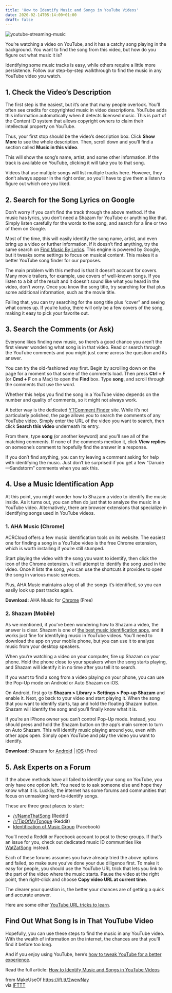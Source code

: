 ```yaml
---
title: 'How to Identify Music and Songs in YouTube Videos'
date: 2020-02-14T05:14:00+01:00
draft: false
---
```


![youtube-streaming-music](https://static.makeuseof.com/wp-content/uploads/2014/04/youtube-streaming-music.jpg)

You’re watching a video on YouTube, and it has a catchy song playing in the background. You want to find the song from this video, but how do you figure out what music it is?

Identifying some music tracks is easy, while others require a little more persistence. Follow our step-by-step walkthrough to find the music in any YouTube video you watch.

1\. Check the Video’s Description
---------------------------------

The first step is the easiest, but it’s one that many people overlook. You’ll often see credits for copyrighted music in video descriptions. YouTube adds this information automatically when it detects licensed music. This is part of the Content ID system that allows copyright owners to claim their intellectual property on YouTube.

Thus, your first stop should be the video’s description box. Click **Show More** to see the whole description. Then, scroll down and you’ll find a section called **Music in this video**.

This will show the song’s name, artist, and some other information. If the track is available on YouTube, clicking it will take you to that song.

Videos that use multiple songs will list multiple tracks here. However, they don’t always appear in the right order, so you’ll have to give them a listen to figure out which one you liked.

2\. Search for the Song Lyrics on Google
----------------------------------------

Don’t worry if you can’t find the track through the above method. If the music has lyrics, you don’t need a Shazam for YouTube or anything like that. Simply listen carefully for the words to the song, and search for a line or two of them on Google.

Most of the time, this will easily identify the song name, artist, and even bring up a video or further information. If it doesn’t find anything, try the same search on [Find Music By Lyrics](https://findmusicbylyrics.com/). This engine is powered by Google, but it tweaks some settings to focus on musical content. This makes it a better YouTube song finder for our purposes.

The main problem with this method is that it doesn’t account for covers. Many movie trailers, for example, use covers of well-known songs. If you listen to a bit of the result and it doesn’t sound like what you heard in the video, don’t worry. Once you know the song title, try searching for that plus some additional information, such as the movie title.

Failing that, you can try searching for the song title plus “cover” and seeing what comes up. If you’re lucky, there will only be a few covers of the song, making it easy to pick your favorite out.

3\. Search the Comments (or Ask)
--------------------------------

Everyone likes finding new music, so there’s a good chance you aren’t the first viewer wondering what song is in that video. Read or search through the YouTube comments and you might just come across the question and its answer.

You can try the old-fashioned way first. Begin by scrolling down on the page for a moment so that some of the comments load. Then press **Ctrl + F** (or **Cmd + F** on a Mac) to open the **Find** box. Type **song**, and scroll through the comments that use the word.

Whether this helps you find the song in a YouTube video depends on the number and quality of comments, so it might not always work.

A better way is the dedicated [YTComment Finder](https://ytcomment.kmcat.uk/) site. While it’s not particularly polished, the page allows you to search the comments of any YouTube video. Simply enter the URL of the video you want to search, then click **Search this video** underneath its entry.

From there, type **song** (or another keyword) and you’ll see all of the matching comments. If none of the comments mention it, click **View replies** on someone’s comment to hopefully find the answer in a response.

If you don’t find anything, you can try leaving a comment asking for help with identifying the music. Just don’t be surprised if you get a few “Darude—Sandstorm” comments when you ask this.

4\. Use a Music Identification App
----------------------------------

At this point, you might wonder how to Shazam a video to identify the music inside. As it turns out, you can often do just that to analyze the music in a YouTube video. Alternatively, there are browser extensions that specialize in identifying songs used in YouTube videos.

### 1\. AHA Music (Chrome)

ACRCloud offers a few music identification tools on its website. The easiest one for finding a song in a YouTube video is the free Chrome extension, which is worth installing if you’re still stumped.

Start playing the video with the song you want to identify, then click the icon of the Chrome extension. It will attempt to identify the song used in the video. Once it lists the song, you can use the shortcuts it provides to open the song in various music services.

Plus, AHA Music maintains a log of all the songs it’s identified, so you can easily look up past tracks again.

**Download:** AHA Music for [Chrome](https://chrome.google.com/webstore/detail/aha-music-music-identifie/dpacanjfikmhoddligfbehkpomnbgblf?hl=en) (Free)

### 2\. Shazam (Mobile)

[](//static.makeuseof.com/wp-content/uploads/2019/05/01a-My-Shazam.png)

[](//static.makeuseof.com/wp-content/uploads/2019/05/01b-Shazam-App-Button.png)

As we mentioned, if you’ve been wondering how to Shazam a video, the answer is clear. Shazam is one of [the best music identification apps](//www.makeuseof.com/tag/5-android-music-recognition-apps-compared-which-got-the-most-songs-right-si/), and it works just fine for identifying music in YouTube videos. You’ll need to download the app on your mobile phone, but you can use it to analyze music from your desktop speakers.

When you’re watching a video on your computer, fire up Shazam on your phone. Hold the phone close to your speakers when the song starts playing, and Shazam will identify it in no time after you tell it to search.

If you want to find a song from a video playing on your phone, you can use the Pop-Up mode on Android or Auto Shazam on iOS.

On Android, first go to **Shazam > Library > Settings > Pop-up Shazam** and enable it. Next, go back to your video and start playing it. When the song that you want to identify starts, tap and hold the floating Shazam button. Shazam will identify the song and you’ll finally know what it is.

If you’re an iPhone owner you can’t control Pop-Up mode. Instead, you should press and hold the Shazam button on the app’s main screen to turn on Auto Shazam. This will identify music playing around you, even with other apps open. Simply open YouTube and play the video you want to identify.

**Download:** Shazam for [Android](https://play.google.com/store/apps/details?id=com.shazam.android) | [iOS](https://itunes.apple.com/us/app/shazam/id284993459?mt=8) (Free)

5\. Ask Experts on a Forum
--------------------------

If the above methods have all failed to identify your song on YouTube, you only have one option left. You need to to ask someone else and hope they know what it is. Luckily, the internet has some forums and communities that focus on unmasking hard-to-identify songs.

These are three great places to start:

*   [/r/NameThatSong](https://www.reddit.com/r/NameThatSong/) (Reddit)
*   [/r/TipOfMyTongue](https://www.reddit.com/r/tipofmytongue/) (Reddit)
*   [Identification of Music Group](https://www.facebook.com/groups/1165001636849150/) (Facebook)

You’ll need a Reddit or Facebook account to post to these groups. If that’s an issue for you, check out dedicated music ID communities like [WatZatSong](https://www.watzatsong.com/en) instead.

Each of these forums assumes you have already tried the above options and failed, so make sure you’ve done your due diligence first. To make it easy for people, you should use the YouTube URL trick that lets you link to the part of the video where the music starts. Pause the video at the right point, then right-click and choose **Copy video URL at current time**.

The clearer your question is, the better your chances are of getting a quick and accurate answer.

Here are some other [YouTube URL tricks to learn](//www.makeuseof.com/tag/10-youtube-url-tricks-you-should-know-about/).

Find Out What Song Is in That YouTube Video
-------------------------------------------

Hopefully, you can use these steps to find the music in any YouTube video. With the wealth of information on the internet, the chances are that you’ll find it before too long.

And if you enjoy using YouTube, here’s [how to tweak YouTube for a better experience](//www.makeuseof.com/tag/sites-extensions-tweak-youtube/).

Read the full article: [How to Identify Music and Songs in YouTube Videos](https://www.makeuseof.com/tag/identify-song-youtube-video-movie-playing-pc-si/)

  
  
from MakeUseOf https://ift.tt/2wewNay  
via [IFTTT](https://ifttt.com/?ref=da&site=blogger)